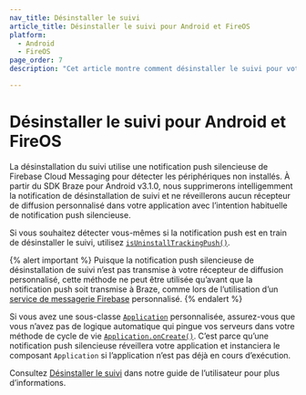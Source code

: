 ```yaml
---
nav_title: Désinstaller le suivi
article_title: Désinstaller le suivi pour Android et FireOS
platform: 
  - Android
  - FireOS
page_order: 7
description: "Cet article montre comment désinstaller le suivi pour votre application Android ou FireOS."

---
```


# Désinstaller le suivi pour Android et FireOS

La désinstallation du suivi utilise une notification push silencieuse de Firebase Cloud Messaging pour détecter les périphériques non installés. À partir du SDK Braze pour Android v3.1.0, nous supprimerons intelligemment la notification de désinstallation de suivi et ne réveillerons aucun récepteur de diffusion personnalisé dans votre application avec l’intention habituelle de notification push silencieuse.

Si vous souhaitez détecter vous-mêmes si la notification push est en train de désinstaller le suivi, utilisez [`isUninstallTrackingPush()`][3].

{% alert important %}
Puisque la notification push silencieuse de désinstallation de suivi n’est pas transmise à votre récepteur de diffusion personnalisé, cette méthode ne peut être utilisée qu’avant que la notification push soit transmise à Braze, comme lors de l’utilisation d’un [service de messagerie Firebase]({{site.baseurl}}/developer_guide/platform_integration_guides/android/push_notifications/android/integration/standard_integration/#step-1-register-braze-firebase-messaging-service) personnalisé.
{% endalert %}

Si vous avez une sous-classe [`Application`][1] personnalisée, assurez-vous que vous n’avez pas de logique automatique qui pingue vos serveurs dans votre méthode de cycle de vie [`Application.onCreate()`][2]. C’est parce qu’une notification push silencieuse réveillera votre application et instanciera le composant `Application` si l’application n’est pas déjà en cours d’exécution.

Consultez [Désinstaller le suivi][4] dans notre guide de l’utilisateur pour plus d’informations.

[1]: https://developer.android.com/reference/android/app/Application
[2]: https://developer.android.com/reference/android/app/Application#onCreate()
[3]: https://appboy.github.io/appboy-android-sdk/kdoc/braze-android-sdk/com.braze.push/-braze-notification-utils/is-uninstall-tracking-push.html
[4]: {{site.baseurl}}/user_guide/data_and_analytics/tracking/uninstall_tracking/#uninstall-tracking
